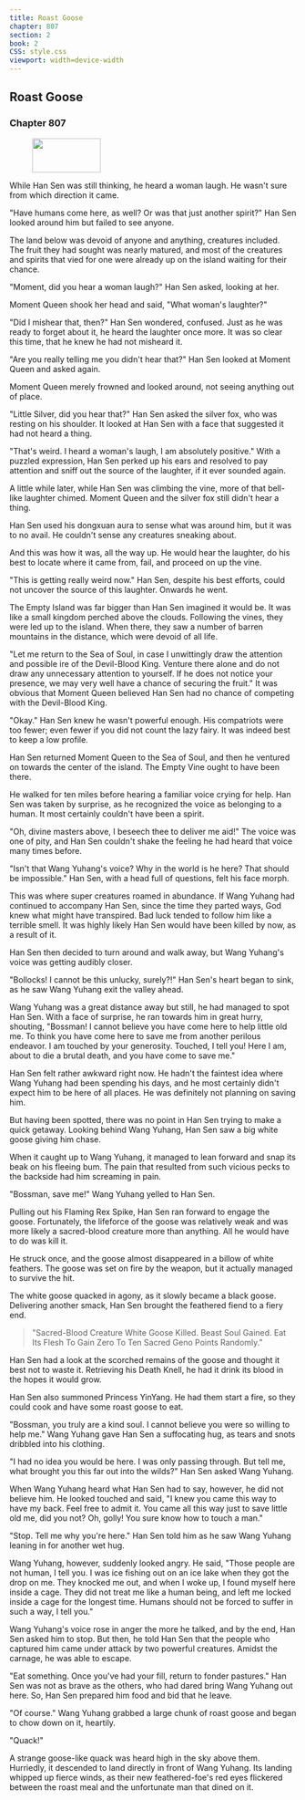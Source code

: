 ```yaml
---
title: Roast Goose
chapter: 807
section: 2
book: 2
CSS: style.css
viewport: width=device-width
---
```


## Roast Goose

### Chapter 807

<figure>
	<img src="../Images/gem.gif" alt="" id="gem" width="120" height="60" />
</figure>

While Han Sen was still thinking, he heard a woman laugh. He wasn't sure from which direction it came.

"Have humans come here, as well? Or was that just another spirit?" Han Sen looked around him but failed to see anyone.

The land below was devoid of anyone and anything, creatures included. The fruit they had sought was nearly matured, and most of the creatures and spirits that vied for one were already up on the island waiting for their chance.

"Moment, did you hear a woman laugh?" Han Sen asked, looking at her.

Moment Queen shook her head and said, "What woman's laughter?"

"Did I mishear that, then?" Han Sen wondered, confused. Just as he was ready to forget about it, he heard the laughter once more. It was so clear this time, that he knew he had not misheard it.

"Are you really telling me you didn't hear that?" Han Sen looked at Moment Queen and asked again.

Moment Queen merely frowned and looked around, not seeing anything out of place.

"Little Silver, did you hear that?" Han Sen asked the silver fox, who was resting on his shoulder. It looked at Han Sen with a face that suggested it had not heard a thing.

"That's weird. I heard a woman's laugh, I am absolutely positive." With a puzzled expression, Han Sen perked up his ears and resolved to pay attention and sniff out the source of the laughter, if it ever sounded again.

A little while later, while Han Sen was climbing the vine, more of that bell-like laughter chimed. Moment Queen and the silver fox still didn't hear a thing.

Han Sen used his dongxuan aura to sense what was around him, but it was to no avail. He couldn't sense any creatures sneaking about.

And this was how it was, all the way up. He would hear the laughter, do his best to locate where it came from, fail, and proceed on up the vine.

"This is getting really weird now." Han Sen, despite his best efforts, could not uncover the source of this laughter. Onwards he went.

The Empty Island was far bigger than Han Sen imagined it would be. It was like a small kingdom perched above the clouds. Following the vines, they were led up to the island. When there, they saw a number of barren mountains in the distance, which were devoid of all life.

"Let me return to the Sea of Soul, in case I unwittingly draw the attention and possible ire of the Devil-Blood King. Venture there alone and do not draw any unnecessary attention to yourself. If he does not notice your presence, we may very well have a chance of securing the fruit." It was obvious that Moment Queen believed Han Sen had no chance of competing with the Devil-Blood King.

"Okay." Han Sen knew he wasn't powerful enough. His compatriots were too fewer; even fewer if you did not count the lazy fairy. It was indeed best to keep a low profile.

Han Sen returned Moment Queen to the Sea of Soul, and then he ventured on towards the center of the island. The Empty Vine ought to have been there.

He walked for ten miles before hearing a familiar voice crying for help. Han Sen was taken by surprise, as he recognized the voice as belonging to a human. It most certainly couldn't have been a spirit.

"Oh, divine masters above, I beseech thee to deliver me aid!" The voice was one of pity, and Han Sen couldn't shake the feeling he had heard that voice many times before.

"Isn't that Wang Yuhang's voice? Why in the world is he here? That should be impossible." Han Sen, with a head full of questions, felt his face morph.

This was where super creatures roamed in abundance. If Wang Yuhang had continued to accompany Han Sen, since the time they parted ways, God knew what might have transpired. Bad luck tended to follow him like a terrible smell. It was highly likely Han Sen would have been killed by now, as a result of it.

Han Sen then decided to turn around and walk away, but Wang Yuhang's voice was getting audibly closer.

"Bollocks! I cannot be this unlucky, surely?!" Han Sen's heart began to sink, as he saw Wang Yuhang exit the valley ahead.

Wang Yuhang was a great distance away but still, he had managed to spot Han Sen. With a face of surprise, he ran towards him in great hurry, shouting, "Bossman! I cannot believe you have come here to help little old me. To think you have come here to save me from another perilous endeavor. I am touched by your generosity. Touched, I tell you! Here I am, about to die a brutal death, and you have come to save me."

Han Sen felt rather awkward right now. He hadn't the faintest idea where Wang Yuhang had been spending his days, and he most certainly didn't expect him to be here of all places. He was definitely not planning on saving him.

But having been spotted, there was no point in Han Sen trying to make a quick getaway. Looking behind Wang Yuhang, Han Sen saw a big white goose giving him chase.

When it caught up to Wang Yuhang, it managed to lean forward and snap its beak on his fleeing bum. The pain that resulted from such vicious pecks to the backside had him screaming in pain.

"Bossman, save me!" Wang Yuhang yelled to Han Sen.

Pulling out his Flaming Rex Spike, Han Sen ran forward to engage the goose. Fortunately, the lifeforce of the goose was relatively weak and was more likely a sacred-blood creature more than anything. All he would have to do was kill it.

He struck once, and the goose almost disappeared in a billow of white feathers. The goose was set on fire by the weapon, but it actually managed to survive the hit.

The white goose quacked in agony, as it slowly became a black goose. Delivering another smack, Han Sen brought the feathered fiend to a fiery end.

> "Sacred-Blood Creature White Goose Killed. Beast Soul Gained. Eat Its Flesh To Gain Zero To Ten Sacred Geno Points Randomly."

Han Sen had a look at the scorched remains of the goose and thought it best not to waste it. Retrieving his Death Knell, he had it drink its blood in the hopes it would grow.

Han Sen also summoned Princess YinYang. He had them start a fire, so they could cook and have some roast goose to eat.

"Bossman, you truly are a kind soul. I cannot believe you were so willing to help me." Wang Yuhang gave Han Sen a suffocating hug, as tears and snots dribbled into his clothing.

"I had no idea you would be here. I was only passing through. But tell me, what brought you this far out into the wilds?" Han Sen asked Wang Yuhang.

When Wang Yuhang heard what Han Sen had to say, however, he did not believe him. He looked touched and said, "I knew you came this way to have my back. Feel free to admit it. You came all this way just to save little old me, did you not? Oh, golly! You sure know how to touch a man."

"Stop. Tell me why you're here." Han Sen told him as he saw Wang Yuhang leaning in for another wet hug.

Wang Yuhang, however, suddenly looked angry. He said, "Those people are not human, I tell you. I was ice fishing out on an ice lake when they got the drop on me. They knocked me out, and when I woke up, I found myself here inside a cage. They did not treat me like a human being, and left me locked inside a cage for the longest time. Humans should not be forced to suffer in such a way, I tell you."

Wang Yuhang's voice rose in anger the more he talked, and by the end, Han Sen asked him to stop. But then, he told Han Sen that the people who captured him came under attack by two powerful creatures. Amidst the carnage, he was able to escape.

"Eat something. Once you've had your fill, return to fonder pastures." Han Sen was not as brave as the others, who had dared bring Wang Yuhang out here. So, Han Sen prepared him food and bid that he leave.

"Of course." Wang Yuhang grabbed a large chunk of roast goose and began to chow down on it, heartily.

"Quack!"

A strange goose-like quack was heard high in the sky above them. Hurriedly, it descended to land directly in front of Wang Yuhang. Its landing whipped up fierce winds, as their new feathered-foe's red eyes flickered between the roast meal and the unfortunate man that dined on it.